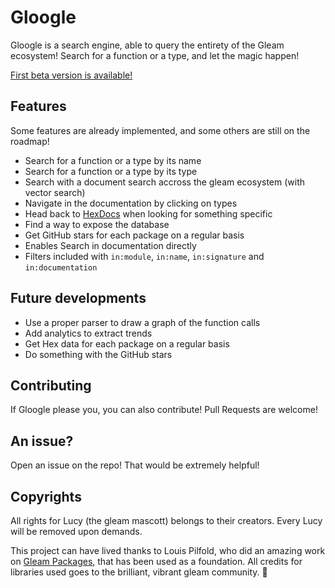 # Gloogle

Gloogle is a search engine, able to query the entirety of the Gleam ecosystem!
Search for a function or a type, and let the magic happen!

[First beta version is available!](https://gloogle.run)

## Features

Some features are already implemented, and some others are still on the roadmap!

- Search for a function or a type by its name
- Search for a function or a type by its type
- Search with a document search accross the gleam ecosystem (with vector search)
- Navigate in the documentation by clicking on types
- Head back to [HexDocs](https://hexdocs.pm) when looking for something specific
- Find a way to expose the database
- Get GitHub stars for each package on a regular basis
- Enables Search in documentation directly
- Filters included with `in:module`, `in:name`, `in:signature` and `in:documentation`

## Future developments

- Use a proper parser to draw a graph of the function calls
- Add analytics to extract trends
- Get Hex data for each package on a regular basis
- Do something with the GitHub stars

<!-- Is it really useful? -->
<!-- - Implements a full-mirror of hex, in case hex is down (because we can, so why not) -->
<!-- - Add a way to visualise a package directly -->

## Contributing

If Gloogle please you, you can also contribute! Pull Requests are welcome!

## An issue?

Open an issue on the repo! That would be extremely helpful!

## Copyrights

All rights for Lucy (the gleam mascott) belongs to their creators. Every Lucy will
be removed upon demands.

This project can have lived thanks to Louis Pilfold, who did an amazing work on
[Gleam Packages](https://github.com/gleam-lang/packages), that has been used as
a foundation. All credits for libraries used goes to the brilliant, vibrant
gleam community. 💜
